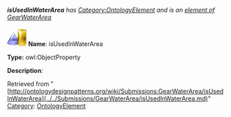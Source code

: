 ___isUsedInWaterArea__ has [Category:OntologyElement](../../Category/OntologyElement.md "Category:OntologyElement") and is an [element of](../../Property/ElementOf.md "Property:ElementOf") [GearWaterArea](../../Submissions/GearWaterArea.md "Submissions:GearWaterArea")_


  




[![ObjectProperty](../../images/thumb/c/c3/ObjectProperty.gif/45px-ObjectProperty.gif)](../../Image/ObjectProperty.gif.md "ObjectProperty")
__Name__: isUsedInWaterArea 


__Type:__ owl:ObjectProperty 


__Description__: 





Retrieved from "[http://ontologydesignpatterns.org/wiki/Submissions:GearWaterArea/isUsedInWaterArea](../../Submissions/GearWaterArea/isUsedInWaterArea.md)"
 [Category](http://ontologydesignpatterns.org/wiki/Special:Categories "Special:Categories"): [OntologyElement](../../Category/OntologyElement.md "Category:OntologyElement")